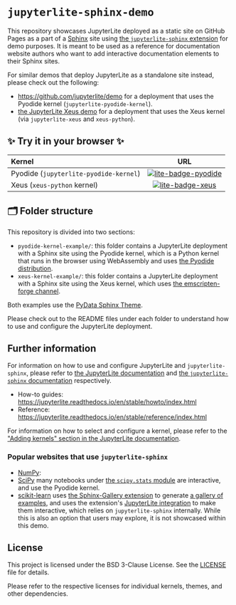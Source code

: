 # `jupyterlite-sphinx-demo`

This repository showcases JupyterLite deployed as a static site on GitHub Pages as a part of a [Sphinx](https://www.sphinx-doc.org/) site using [the `jupyterlite-sphinx` extension](https://jupyterlite-sphinx.rtfd.io) for demo purposes. It is meant to be used as a reference for documentation website authors who want to add interactive documentation elements to their Sphinx sites.

For similar demos that deploy JupyterLite as a standalone site instead, please check out the following:

- https://github.com/jupyterlite/demo for a deployment that uses the Pyodide kernel (`jupyterlite-pyodide-kernel`).
- [the JupyterLite Xeus demo](https://github.com/jupyterlite/xeus-lite-demo/) for a deployment that uses the Xeus kernel (via `jupyterlite-xeus` and `xeus-python`).

## ✨ Try it in your browser ✨

[pyodide-badge]: https://jupyterlite.rtfd.io/en/latest/_static/badge.svg
[pyodide-url]: https://jupyterlite.github.io/sphinx-demo/pyodide/
[xeus-badge]: https://jupyterlite.rtfd.io/en/latest/_static/badge.svg
[xeus-url]: https://jupyterlite.github.io/sphinx-demo/xeus/

| Kernel                                 |                         URL                         |
| :------------------------------------- | :-------------------------------------------------: |
| Pyodide (`jupyterlite-pyodide-kernel`) | [![lite-badge-pyodide][pyodide-badge]][pyodide-url] |
| Xeus (`xeus-python` kernel)            |     [![lite-badge-xeus][xeus-badge]][xeus-url]      |

## 🗂️ Folder structure

This repository is divided into two sections:

- `pyodide-kernel-example/`: this folder contains a JupyterLite deployment with a Sphinx site using the Pyodide kernel, which is a Python kernel that runs in the browser using WebAssembly and uses [the Pyodide distribution](https://pyodide.org/en/stable/).
- `xeus-kernel-example/`: this folder contains a JupyterLite deployment with a Sphinx site using the Xeus kernel, which uses [the emscripten-forge channel](https://emscripten-forge.org/).

Both examples use the [PyData Sphinx Theme](https://pydata-sphinx-theme.readthedocs.io/en/stable/).

Please check out to the README files under each folder to understand how to use and configure the JupyterLite deployment.

## Further information

For information on how to use and configure JupyterLite and `jupyterlite-sphinx`, please refer to [the JupyterLite documentation](https://jupyterlite.readthedocs.io/) and [the `jupyterlite-sphinx` documentation](https://jupyterlite-sphinx.rtfd.io/) respectively.

- How-to guides: https://jupyterlite.readthedocs.io/en/stable/howto/index.html
- Reference: https://jupyterlite.readthedocs.io/en/stable/reference/index.html

For information on how to select and configure a kernel, please refer to the ["Adding kernels" section in the JupyterLite documentation](https://jupyterlite.readthedocs.io/en/stable/howto/configure/kernels.html#choosing-a-kernel).

### Popular websites that use `jupyterlite-sphinx`

- [NumPy](https://numpy.org/devdocs/):
- [SciPy](https://docs.scipy.org/doc/scipy/) many notebooks under [the `scipy.stats` module](https://scipy.github.io/devdocs/tutorial/stats.html) are interactive, and use the Pyodide kernel.
- [scikit-learn](https://scikit-learn.org/stable/) uses [the Sphinx-Gallery extension](https://sphinx-gallery.github.io/stable/) to generate [a gallery of examples](scikit-learn.org/stable/auto_examples/), and uses the extension's [JupyterLite integration](https://sphinx-gallery.github.io/stable/configuration.html#jupyterlite) to make them interactive, which relies on `jupyterlite-sphinx` internally. While this is also an option that users may explore, it is not showcased within this demo.

## License

This project is licensed under the BSD 3-Clause License. See the [LICENSE](LICENSE) file for details.

Please refer to the respective licenses for individual kernels, themes, and other dependencies.

